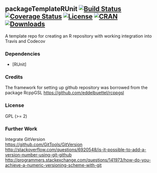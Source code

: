 ## packageTemplateRUnit [![Build Status](https://travis-ci.org/cloudcello/packageTemplateRUnit.svg)](https://travis-ci.org/cloudcello/packageTemplateRUnit) [![Coverage Status](https://codecov.io/github/cloudcello/packageTemplateRUnit/coverage.svg?branch=master)](https://codecov.io/github/cloudcello/packageTemplateRUnit) [![License](http://img.shields.io/badge/license-GPL%20%28%3E=%202%29-brightgreen.svg?style=flat)](http://www.gnu.org/licenses/gpl-2.0.html) [![CRAN](http://www.r-pkg.org/badges/version/packageTemplateRUnit)](http://cran.rstudio.com/package=packageTemplateRUnit) [![Downloads](http://cranlogs.r-pkg.org/badges/packageTemplateRUnit?color=brightgreen)](http://www.r-pkg.org/pkg/packageTemplateRUnit)

A template repo for creating an R repository with working integration into Travis and Codecov  


### Dependencies  

- [RUnit]

### Credits
               
The framework for setting up github repository was borrowed from the package RcppGSL
https://github.com/eddelbuettel/rcppgsl

### License

GPL (>= 2)

### Further Work

Integrate GitVersion  
https://github.com/GitTools/GitVersion  
http://stackoverflow.com/questions/6920548/is-it-possible-to-add-a-version-number-using-git-github  
http://programmers.stackexchange.com/questions/141973/how-do-you-achieve-a-numeric-versioning-scheme-with-git  



